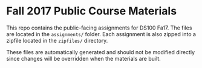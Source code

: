 Fall 2017 Public Course Materials
=================================

This repo contains the public-facing assignments for DS100 Fa17. The files are
located in the `assignments/` folder. Each assignment is also zipped into a
zipfile located in the `zipfiles/` directory.

These files are automatically generated and should not be modified directly
since changes will be overridden when the materials are built.

